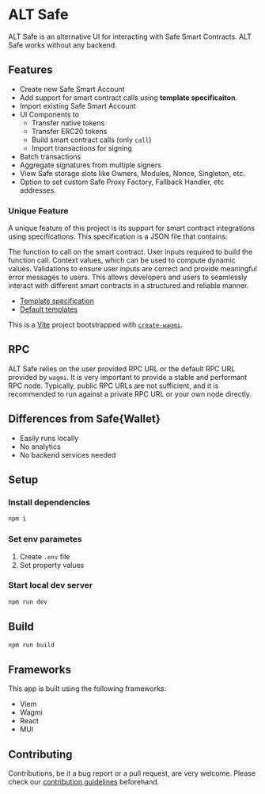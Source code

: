 # ALT Safe

ALT Safe is an alternative UI for interacting with Safe Smart Contracts. ALT Safe works without any backend.

## Features

- Create new Safe Smart Account
- Add support for smart contract calls using **template specificaiton**.
- Import existing Safe Smart Account
- UI Components to
    -   Transfer native tokens
    -   Transfer ERC20 tokens
    -   Build smart contract calls (only `call`)
    -   Import transactions for signing
- Batch transactions
- Aggregate signatures from multiple signers
- View Safe storage slots like Owners, Modules, Nonce, Singleton, etc.
- Option to set custom Safe Proxy Factory, Fallback Handler, etc addresses.

### Unique Feature

A unique feature of this project is its support for smart contract integrations using specifications. This specification is a JSON file that contains:

The function to call on the smart contract.
User inputs required to build the function call.
Context values, which can be used to compute dynamic values.
Validations to ensure user inputs are correct and provide meaningful error messages to users.
This allows developers and users to seamlessly interact with different smart contracts in a structured and reliable manner.

- [Template specification](./docs/template-specification.md)
- [Default templates](./src/templates)

This is a [Vite](https://vitejs.dev) project bootstrapped with [`create-wagmi`](https://github.com/wevm/wagmi/tree/main/packages/create-wagmi).

## RPC

ALT Safe relies on the user provided RPC URL or the default RPC URL provided by `wagmi`. It is very important to provide a stable and performant RPC node. Typically, public RPC URLs are not sufficient, and it is recommended to run against a private RPC URL or your own node directly.

## Differences from Safe{Wallet}

- Easily runs locally
- No analytics
- No backend services needed

## Setup 

### Install dependencies

```bash
npm i
```

### Set env parametes

1. Create `.env` file
2. Set property values

### Start local dev server

```bash
npm run dev
```

## Build

```bash
npm run build
```

## Frameworks

This app is built using the following frameworks:

- Viem
- Wagmi
- React
- MUI

## Contributing

Contributions, be it a bug report or a pull request, are very welcome. Please check our [contribution guidelines](CONTRIBUTING.md) beforehand.
